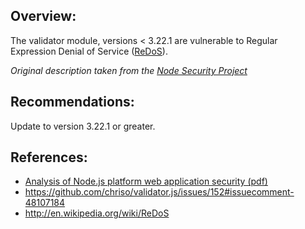 ## Overview:

The validator module, versions < 3.22.1 are vulnerable to Regular Expression Denial of Service ([ReDoS](http://en.wikipedia.org/wiki/ReDoS)).

_Original description taken from the [Node Security Project](https://nodesecurity.io/)_

## Recommendations:

Update to version 3.22.1 or greater.

## References:
- [Analysis of Node.js platform web application security (pdf)](http://lab.cs.ttu.ee/dl93)
- https://github.com/chriso/validator.js/issues/152#issuecomment-48107184
- http://en.wikipedia.org/wiki/ReDoS
